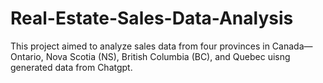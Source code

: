# Real-Estate-Sales-Data-Analysis
 This project aimed to analyze sales data from four provinces in Canada—Ontario, Nova Scotia (NS), British Columbia (BC), and Quebec uisng generated data from Chatgpt.
